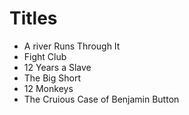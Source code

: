 # Titles

- A river Runs Through It
- Fight Club
- 12 Years a Slave
- The Big Short
- 12 Monkeys
- The Cruious Case of Benjamin Button
